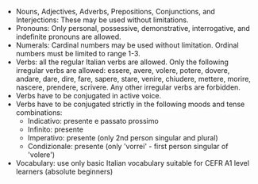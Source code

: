 - Nouns, Adjectives, Adverbs, Prepositions, Conjunctions, and Interjections: These may be used without limitations.
- Pronouns: Only personal, possessive, demonstrative, interrogative, and indefinite pronouns are allowed.
- Numerals: Cardinal numbers may be used without limitation. Ordinal numbers must be limited to range 1-3.
- Verbs: all the regular Italian verbs are allowed. Only the following irregular verbs are allowed: essere, avere, volere, potere, dovere, andare, dare, dire, fare, sapere, stare, venire, chiudere, mettere, morire, nascere, prendere, scrivere. Any other irregular verbs are forbidden.
- Verbs have to be conjugated in active voice.
- Verbs have to be conjugated strictly in the following moods and tense combinations:
    - Indicativo: presente e passato prossimo
    - Infinito: presente
    - Imperativo: presente (only 2nd person singular and plural)
    - Condizionale: presente (only 'vorrei' - first person singular of 'volere')
- Vocabulary: use only basic Italian vocabulary suitable for CEFR A1 level learners (absolute beginners)